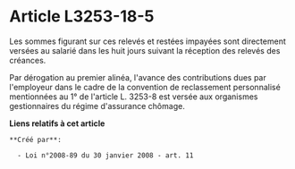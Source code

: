 # Article L3253-18-5

Les sommes figurant sur ces relevés et restées impayées sont directement versées au salarié dans les huit jours suivant la
réception des relevés des créances. 

Par dérogation au premier alinéa, l'avance des contributions dues par l'employeur dans le cadre de la convention de
reclassement personnalisé mentionnées au 1° de l'article L. 3253-8 est versée aux organismes gestionnaires du régime
d'assurance chômage.

**Liens relatifs à cet article**

	**Créé par**:

	  - Loi n°2008-89 du 30 janvier 2008 - art. 11
